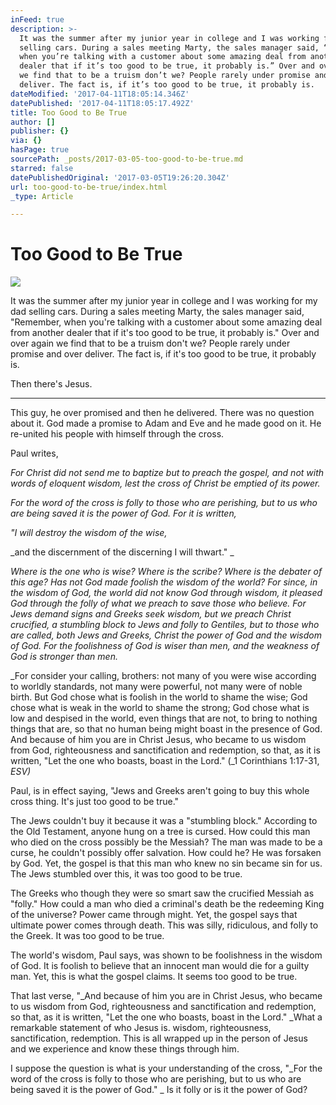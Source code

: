```yaml
---
inFeed: true
description: >-
  It was the summer after my junior year in college and I was working for my dad
  selling cars. During a sales meeting Marty, the sales manager said, “Remember,
  when you’re talking with a customer about some amazing deal from another
  dealer that if it’s too good to be true, it probably is.” Over and over again
  we find that to be a truism don’t we? People rarely under promise and over
  deliver. The fact is, if it’s too good to be true, it probably is. 
dateModified: '2017-04-11T18:05:14.346Z'
datePublished: '2017-04-11T18:05:17.492Z'
title: Too Good to Be True
author: []
publisher: {}
via: {}
hasPage: true
sourcePath: _posts/2017-03-05-too-good-to-be-true.md
starred: false
datePublishedOriginal: '2017-03-05T19:26:20.304Z'
url: too-good-to-be-true/index.html
_type: Article

---
```

# Too Good to Be True
![](https://the-grid-user-content.s3-us-west-2.amazonaws.com/86791884-52a8-4b64-b470-dcecf4bcaa93.jpg)

It was the summer after my junior year in college and I was working for my dad selling cars. During a sales meeting Marty, the sales manager said, "Remember, when you're talking with a customer about some amazing deal from another dealer that if it's too good to be true, it probably is." Over and over again we find that to be a truism don't we? People rarely under promise and over deliver. The fact is, if it's too good to be true, it probably is. 

Then there's Jesus. 

---

This guy, he over promised and then he delivered. There was no question about it. God made a promise to Adam and Eve and he made good on it. He re-united his people with himself through the cross. 

Paul writes, 

_For Christ did not send me to baptize but to preach the gospel, and not with words of eloquent wisdom, lest the cross of Christ be emptied of its power._

_For the word of the cross is folly to those who are perishing, but to us who are being saved it is the power of God. For it is written,_

_"I will destroy the wisdom of the wise,_

_and the discernment of the discerning I will thwart." _

_Where is the one who is wise? Where is the scribe? Where is the debater of this age? Has not God made foolish the wisdom of the world? For since, in the wisdom of God, the world did not know God through wisdom, it pleased God through the folly of what we preach to save those who believe. For Jews demand signs and Greeks seek wisdom, but we preach Christ crucified, a stumbling block to Jews and folly to Gentiles, but to those who are called, both Jews and Greeks, Christ the power of God and the wisdom of God. For the foolishness of God is wiser than men, and the weakness of God is stronger than men._

_For consider your calling, brothers: not many of you were wise according to worldly standards, not many were powerful, not many were of noble birth. But God chose what is foolish in the world to shame the wise; God chose what is weak in the world to shame the strong; God chose what is low and despised in the world, even things that are not, to bring to nothing things that are, so that no human being might boast in the presence of God. And because of him you are in Christ Jesus, who became to us wisdom from God, righteousness and sanctification and redemption, so that, as it is written, "Let the one who boasts, boast in the Lord." (_1 Corinthians 1:17-31, _ESV)_

Paul, is in effect saying, "Jews and Greeks aren't going to buy this whole cross thing. It's just too good to be true." 

The Jews couldn't buy it because it was a "stumbling block." According to the Old Testament, anyone hung on a tree is cursed. How could this man who died on the cross possibly be the Messiah? The man was made to be a curse, he couldn't possibly offer salvation. How could he? He was forsaken by God. Yet, the gospel is that this man who knew no sin became sin for us. The Jews stumbled over this, it was too good to be true. 

The Greeks who though they were so smart saw the crucified Messiah as "folly." How could a man who died a criminal's death be the redeeming King of the universe? Power came through might. Yet, the gospel says that ultimate power comes through death. This was silly, ridiculous, and folly to the Greek. It was too good to be true. 

The world's wisdom, Paul says, was shown to be foolishness in the wisdom of God. It is foolish to believe that an innocent man would die for a guilty man. Yet, this is what the gospel claims. It seems too good to be true. 

That last verse, "_And because of him you are in Christ Jesus, who became to us wisdom from God, righteousness and sanctification and redemption, so that, as it is written, "Let the one who boasts, boast in the Lord." _What a remarkable statement of who Jesus is. wisdom, righteousness, sanctification, redemption. This is all wrapped up in the person of Jesus and we experience and know these things through him. 

I suppose the question is what is your understanding of the cross, "_For the word of the cross is folly to those who are perishing, but to us who are being saved it is the power of God." _ Is it folly or is it the power of God?